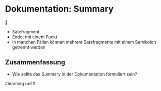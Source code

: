 # Dokumentation: Summary
📝

- Satzfragment
- Endet mit einem Punkt
- In manchen Fällen können mehrere Satzfragmente mit einem Semikolon getrennt werden

## Zusammenfassung
- Wie sollte das Summary in der Dokumentation formuliert sein?

#learning unit#